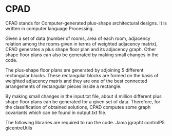# CPAD

CPAD stands for Computer-generated plus-shape architectural designs. It is written in computer language Processing.

Given a set of data (number of rooms, area of each room, adjacency relation among the rooms given in terms of weighted adjacency matrix), CPAD generates a plus shape floor plan and its adjacency graph. Other shape floor plans can also be generated by making small changes in the code.

The plus-shape floor plans are generated by adjoining 5 different rectangular blocks. These rectangular blocks are formed on the basis of weighted adjacency matrix and they are one of the best connected arrangements of rectangular pieces inside a rectangle.

By making small changes in the input.txt file, about 4 million different plus shape floor plans can be generated for a given set of data. Therefore, for the classification of obtained solutions, CPAD computes some graph covariants which can be found in output.txt file.

The following libraries are required to run the code.
Jama
jgrapht
controlP5
gicentreUtils


